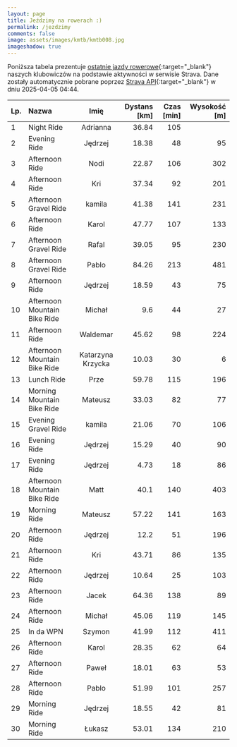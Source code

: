 ```yaml
---
layout: page
title: Jeździmy na rowerach :)
permalink: /jezdzimy
comments: false
image: assets/images/kmtb/kmtb008.jpg
imageshadow: true
---
```


Poniższa tabela prezentuje [ostatnie jazdy rowerowe](https://www.strava.com/clubs/336381){:target="_blank"} naszych klubowiczów na podstawie aktywności w serwisie Strava. Dane zostały automatycznie pobrane poprzez [Strava API](https://developers.strava.com/docs/reference/#api-Clubs-getClubActivitiesById){:target="_blank"} w dniu 2025-04-05 04:44.

Lp. | Nazwa | Imię | Dystans [km] | Czas [min] | Wysokość [m]
:--- | :--- | :---: | ---: | ---: | ---:
1|Night Ride|Adrianna|36.84|105|
2|Evening Ride|Jędrzej|18.38|48|95
3|Afternoon Ride|Nodi|22.87|106|302
4|Afternoon Ride|Kri|37.34|92|201
5|Afternoon Gravel Ride|kamila|41.38|141|231
6|Afternoon Ride|Karol|47.77|107|133
7|Afternoon Gravel Ride|Rafal|39.05|95|230
8|Afternoon Gravel Ride|Pablo|84.26|213|481
9|Afternoon Ride|Jędrzej|18.59|43|75
10|Afternoon Mountain Bike Ride|Michał|9.6|44|27
11|Afternoon Ride|Waldemar|45.62|98|224
12|Afternoon Mountain Bike Ride|Katarzyna Krzycka|10.03|30|6
13|Lunch Ride|Prze|59.78|115|196
14|Morning Mountain Bike Ride|Mateusz|33.03|82|77
15|Evening Gravel Ride|kamila|21.06|70|106
16|Evening Ride|Jędrzej|15.29|40|90
17|Evening Ride|Jędrzej|4.73|18|86
18|Afternoon Mountain Bike Ride|Matt|40.1|140|403
19|Morning Ride|Mateusz|57.22|141|163
20|Afternoon Ride|Jędrzej|12.2|51|196
21|Afternoon Ride|Kri|43.71|86|135
22|Afternoon Ride|Jędrzej|10.64|25|103
23|Afternoon Ride|Jacek|64.36|138|89
24|Afternoon Ride|Michał|45.06|119|145
25|In da WPN|Szymon|41.99|112|411
26|Afternoon Ride|Karol|28.35|62|64
27|Afternoon Ride|Paweł|18.01|63|53
28|Afternoon Ride|Pablo|51.99|101|257
29|Morning Ride|Jędrzej|18.55|42|81
30|Morning Ride|Łukasz|53.01|134|210
